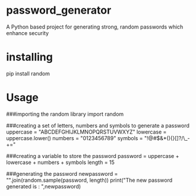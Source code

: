 # password_generator
A Python based project for generating strong, random passwords which enhance security
# installing
   pip install random
# Usage
###importing the random library
import random

###creating a set of letters, numbers and symbols to generate a password
uppercase = "ABCDEFGHIJKLMNOPQRSTUVWXYZ"
lowercase = uppercase.lower()
numbers = "0123456789"
symbols = "!@#$&*(){}[]?/\\_-+="

###creating a variable to store the password
password = uppercase + lowercase + numbers + symbols
length = 15

###generating the password
newpassword = "".join(random.sample(password, length))
print("The new password generated is : ",newpassword)
